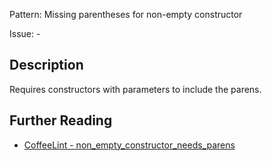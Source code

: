 Pattern: Missing parentheses for non-empty constructor

Issue: -

## Description

Requires constructors with parameters to include the parens.

## Further Reading

* [CoffeeLint - non_empty_constructor_needs_parens](http://www.coffeelint.org/#options)